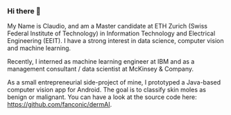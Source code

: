 ### Hi there 👋

My Name is Claudio, and am a Master candidate at ETH Zurich (Swiss Federal Institute of Technology) in Information Technology and Electrical Engineering (EEIT). I have a strong interest in data science, computer vision and machine learning.

Recently, I interned as machine learning engineer at IBM and as a management consultant / data scientist at McKinsey & Company.

As a small entrepreneurial side-project of mine, I prototyped a Java-based computer vision app for Android. The goal is to classify skin moles as benign or malignant. You can have a look at the source code here: https://github.com/fanconic/dermAI. 
